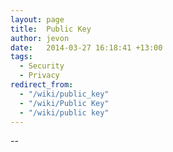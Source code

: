 ```yaml
---
layout: page
title:  Public Key
author: jevon
date:   2014-03-27 16:18:41 +13:00
tags:
  - Security
  - Privacy
redirect_from:
  - "/wiki/public_key"
  - "/wiki/Public Key"
  - "/wiki/public key"
---
```


--
```
